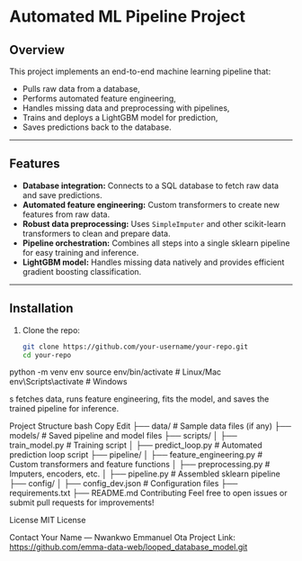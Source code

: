 # Automated ML Pipeline Project

## Overview

This project implements an end-to-end machine learning pipeline that:  
- Pulls raw data from a database,  
- Performs automated feature engineering,  
- Handles missing data and preprocessing with pipelines,  
- Trains and deploys a LightGBM model for prediction,  
- Saves predictions back to the database.

---

## Features

- **Database integration:** Connects to a SQL database to fetch raw data and save predictions.  
- **Automated feature engineering:** Custom transformers to create new features from raw data.  
- **Robust data preprocessing:** Uses `SimpleImputer` and other scikit-learn transformers to clean and prepare data.  
- **Pipeline orchestration:** Combines all steps into a single sklearn pipeline for easy training and inference.  
- **LightGBM model:** Handles missing data natively and provides efficient gradient boosting classification.

---

## Installation

1. Clone the repo:
   ```bash
   git clone https://github.com/your-username/your-repo.git
   cd your-repo


python -m venv env
source env/bin/activate  # Linux/Mac
env\Scripts\activate     # Windows



s fetches data, runs feature engineering, fits the model, and saves the trained pipeline for inference.

Project Structure
bash
Copy
Edit
├── data/                 # Sample data files (if any)
├── models/               # Saved pipeline and model files
├── scripts/
│   ├── train_model.py    # Training script
│   ├── predict_loop.py   # Automated prediction loop script
├── pipeline/
│   ├── feature_engineering.py  # Custom transformers and feature functions
│   ├── preprocessing.py        # Imputers, encoders, etc.
│   ├── pipeline.py             # Assembled sklearn pipeline
├── config/
│   ├── config_dev.json     # Configuration files
├── requirements.txt
├── README.md
Contributing
Feel free to open issues or submit pull requests for improvements!

License
MIT License

Contact
Your Name — Nwankwo Emmanuel Ota
Project Link: https://github.com/emma-data-web/looped_database_model.git







